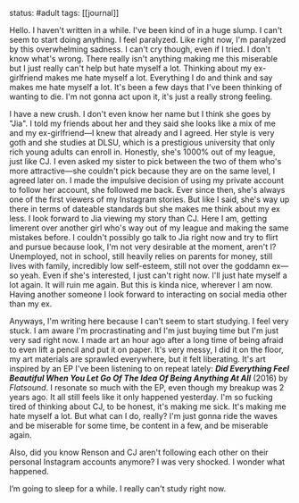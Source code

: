status: #adult 
tags: [[journal]]

Hello. I haven't written in a while. I've been kind of in a huge slump. I can't seem to start doing anything. I feel paralyzed. Like right now, I'm paralyzed by this overwhelming sadness. I can't cry though, even if I tried. I don't know what's wrong. There really isn't anything making me this miserable but I just really can't help but hate myself a lot. Thinking about my ex-girlfriend makes me hate myself a lot. Everything I do and think and say makes me hate myself a lot. It's been a few days that I've been thinking of wanting to die. I'm not gonna act upon it, it's just a really strong feeling. 

I have a new crush. I don't even know her name but I think she goes by "Jia". I told my friends about her and they said she looks like a mix of me and my ex-girlfriend—I knew that already and I agreed. Her style is very goth and she studies at DLSU, which is a prestigious university that only rich young adults can enroll in. Honestly, she's 1000% out of my league, just like CJ. I even asked my sister to pick between the two of them who's more attractive—she couldn't pick because they are on the same level, I agreed later on. I made the impulsive decision of using my private account to follow her account, she followed me back. Ever since then, she's always one of the first viewers of my Instagram stories. But like I said, she's way up there in terms of dateable standards but she makes me think about my ex less. I look forward to Jia viewing my story than CJ. Here I am, getting limerent over another girl who's way out of my league and making the same mistakes before. I couldn't possibly go talk to Jia right now and try to flirt and pursue because look, I'm not very desirable at the moment, aren't I? Unemployed, not in school, still heavily relies on parents for money, still lives with family, incredibly low self-esteem, still not over the goddamn ex—so yeah. Even if she's interested, I just can't right now. I'll just hate myself a lot again. It will ruin me again. But this is kinda nice, wherever I am now. Having another someone I look forward to interacting on social media other than my ex. 

Anyways, I'm writing here because I can't seem to start studying. I feel very stuck. I am aware I'm procrastinating and I'm just buying time but I'm just very sad right now. I made art an hour ago after a long time of being afraid to even lift a pencil and put it on paper. It's very messy, I did it on the floor, my art materials are sprawled everywhere, but it felt liberating. It's art inspired by an EP I've been listening to on repeat lately: ***Did Everything Feel Beautiful When You Let Go Of The Idea Of Being Anything At All*** (2016) by *Flatsound*. I resonate so much with the EP, even though my breakup was 2 years ago. It all still feels like it only happened yesterday. I'm so fucking tired of thinking about CJ, to be honest, it's making me sick. It's making me hate myself a lot. But what can I do, really? I'm just gonna ride the waves and be miserable for some time, be content in a few, and be miserable again.

Also, did you know Renson and CJ aren't following each other on their personal Instagram accounts anymore? I was very shocked. I wonder what happened. 

I’m going to sleep for a while. I really can't study right now.